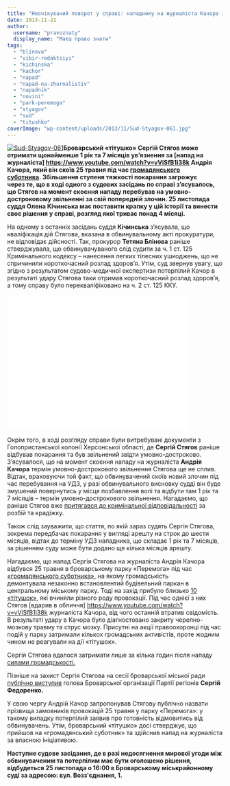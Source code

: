 ```yaml
---
title: "Неочікуваний поворот у справі: нападнику на журналіста Качора загрожує майже два роки колонії"
date: 2013-11-21
author: 
  username: "pravoznaty"
  display_name: "Маєш право знати"
tags: 
  - "blinova"
  - "vibir-redaktsiyi"
  - "kichinska"
  - "kachor"
  - "napad"
  - "napad-na-zhurnalistiv"
  - "napadnik"
  - "novini"
  - "park-peremoga"
  - "styagov"
  - "sud"
  - "titushko"
coverImage: "wp-content/uploads/2013/11/Sud-Styagov-061.jpg"
---
```


[![Sud-Styagov-061](https://mpz.brovary.org/wp-content/uploads/2013/11/Sud-Styagov-061.jpg)](https://mpz.brovary.org/wp-content/uploads/2013/11/Sud-Styagov-061.jpg)**Броварський «тітушко» Сергій Стягов може отримати щонайменше 1 рік та 7 місяців ув’язнення за [напад на журналіста] https://www.youtube.com/watch?v=vViSfB1i38k  Андрія Качора, який він скоїв 25 травня під час [громадянського суботника](https://mpz.brovary.org/krivavi-sutichki-vidbulis-u-brovarah-mizh-meshkantsyami-ta-zabudovnikami-tsentralnogo-parku/). Збільшення ступеня тяжкості покарання загрожує через те, що в ході одного з судових засідань по справі з’ясувалось, що Стягов на момент скоєння нападу перебував на умовно-достроковому звільненні за свій попередній злочин. 25 листопада суддя Олена Кічинська має поставити крапку у цій історії та винести своє рішення у справі, розгляд якої триває понад 4 місяці.**

На одному з останніх засідань суддя **Кічинська** з’ясувала, що кваліфікація дій Стягова, вказана в обвинувальному акті прокуратури, не відповідає дійсності. Так, прокурор **Тетяна Блінова** раніше стверджувала, що обвинувачуваного слід судити за ч. 1 ст. 125 Кримінального кодексу – нанесення легких тілесних ушкоджень, що не спричинили короткочасний розлад здоров’я. Утім, суд звернув увагу, що згідно з результатом судово-медичної експертизи потерпілий Качор в результаті удару Стягова таки отримав короткочасний розлад здоров’я, а тому справу було перекваліфіковано на ч. 2 ст. 125 ККУ.

<iframe src="//www.youtube.com/embed/vViSfB1i38k" height="315" width="420" allowfullscreen frameborder="0"></iframe>

Окрім того, в ході розгляду справи були витребувані документи з Голопристанської колонії Херсонської області, де **Сергій Стягов** раніше відбував покарання та був звільнений звідти умовно-достроково. З’ясувалося, що на момент скоєння нападу на журналіста **Андрія Качора** термін умовно-дострокового звільнення Стягова ще не сплив.  Відтак, враховуючи той факт, що обвинувачений скоїв новий злочин під час перебування на УДЗ, у разі обвинувального висновку судді він буде змушений повернутись у місця позбавлення волі та відбути там 1 рік та 7 місяців – термін умовно-дострокового звільнення. Нагадаємо, що раніше Стягов вже [притягався до кримінальної відповідальності](https://mpz.brovary.org/brovarskiy-titushko-viyavivsya-dvichi-sudimim-retsidivistom/) за розбій та крадіжку.

Також слід зауважити, що стаття, по якій зараз судять Сергія Стягова, зокрема передбачає покарання у вигляді арешту на строк до шести місяців, відтак до терміну УДЗ нападника, що складає 1 рік та 7 місяців, за рішенням суду може бути додано ще кілька місяців арешту.

Нагадаємо, що напад Сергія Стягова на журналіста Андрія Качора відбувся 25 травня в броварському парку «Перемога» під час [«громадянського суботника»,](https://mpz.brovary.org/krivavi-sutichki-vidbulis-u-brovarah-mizh-meshkantsyami-ta-zabudovnikami-tsentralnogo-parku/) на якому громадськість демонтувала незаконно встановлентий будівельний паркан в центральному міському парку. Тоді на захід прибуло близько [10 «тітушок»](https://mpz.brovary.org/stvoryuyemo-reyestr-brovarskih-sportsmeniv-boyovikiv/), які вчиняли різного роду провокації. Під час однієї з них Стягов [вдарив в обличчя] https://www.youtube.com/watch?v=vViSfB1i38k  журналіста Качора, від чого останній втратив свідомість. В результаті удару в Качора було діагностовано закриту черепно-мозкову травму та струс мозку. Присутні на акції правоохоронці під час подій у парку затримали кількох громадських активістів, проте жодним чином не реагували на дії «тітушок».

Сергія Стягова вдалося затримати лише за кілька годин після нападу [силами громадськості.](https://mpz.brovary.org/napadnika-na-andriya-kachora-spiymali-u-parku-zavdyaki-pilnosti-brovarchan-video/)

Пізніше на захист Сергія Стягова на сесії броварської міської ради [публічно виступив](https://mpz.brovary.org/brovarski-regionali-vistupili-na-zahist-boyovika-sergiya-styagova-yakogo-dnyami-suditimut-za-napad-na-zhurnalista-video/) голова Броварської організації Партії регіонів **Сергій Федоренко.**

У свою чергу Андрій Качор запропонував Стягову публічно назвати прізвища замовників провокацій 25 травня у парку «Перемога»: у такому випадку потерпілий заявив про готовність відмовитись від обвинувачень. Утім, броварський «тітушко» досі стверджує, що прийшов на «громадянський суботник» та здійснив напад на журналіста за власною ініціативою.

**Наступне судове засідання, де в разі недосягнення мирової угоди між обвинуваченим та потерпілим має бути оголошено рішення, відбудеться 25 листопада о 16:00 в Броварському міськрайонному суді за адресою: вул. Возз'єднання, 1.**
